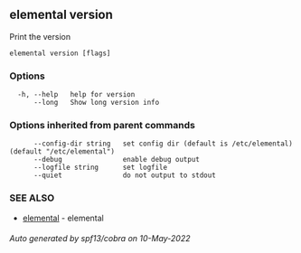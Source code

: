 ## elemental version

Print the version

```
elemental version [flags]
```

### Options

```
  -h, --help   help for version
      --long   Show long version info
```

### Options inherited from parent commands

```
      --config-dir string   set config dir (default is /etc/elemental) (default "/etc/elemental")
      --debug               enable debug output
      --logfile string      set logfile
      --quiet               do not output to stdout
```

### SEE ALSO

* [elemental](elemental.md)	 - elemental

###### Auto generated by spf13/cobra on 10-May-2022
